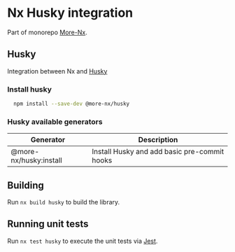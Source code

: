 # Nx Husky integration

Part of monorepo [More-Nx](https://github.com/ksojat/more-nx).

## Husky

Integration between Nx and [Husky](https://typicode.github.io/husky/)

### Install husky

```sh
  npm install --save-dev @more-nx/husky
```

### Husky available generators

| Generator              | Description                                  |
| ---------------------- | -------------------------------------------- |
| @more-nx/husky:install | Install Husky and add basic pre-commit hooks |

## Building

Run `nx build husky` to build the library.

## Running unit tests

Run `nx test husky` to execute the unit tests via [Jest](https://jestjs.io).
